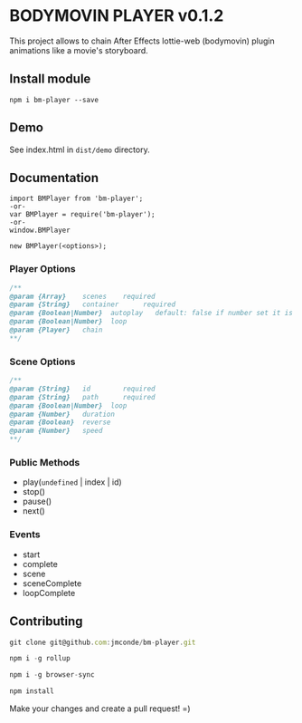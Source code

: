 # BODYMOVIN PLAYER v0.1.2

This project allows to chain After Effects lottie-web (bodymovin) plugin animations like a movie's storyboard.


## Install module

```
npm i bm-player --save
```

## Demo

See index.html in ```dist/demo``` directory.

## Documentation

```
import BMPlayer from 'bm-player';
-or-
var BMPlayer = require('bm-player');
-or-
window.BMPlayer
```

```
new BMPlayer(<options>);
```


### Player Options
```javascript
/**
@param {Array}    scenes    required
@param {String}   container      required
@param {Boolean|Number}  autoplay   default: false if number set it is a delay in seconds
@param {Boolean|Number}  loop
@param {Player}   chain
**/
```

### Scene Options

```javascript
/**
@param {String}   id        required
@param {String}   path      required
@param {Boolean|Number}  loop
@param {Number}   duration
@param {Boolean}  reverse
@param {Number}   speed
**/
```
### Public Methods

* play(```undefined``` | index | id)
* stop()
* pause()
* next()

### Events
* start
* complete
* scene
* sceneComplete
* loopComplete


## Contributing

```javascript
git clone git@github.com:jmconde/bm-player.git

npm i -g rollup

npm i -g browser-sync

npm install
```

Make your changes and create a pull request! =)